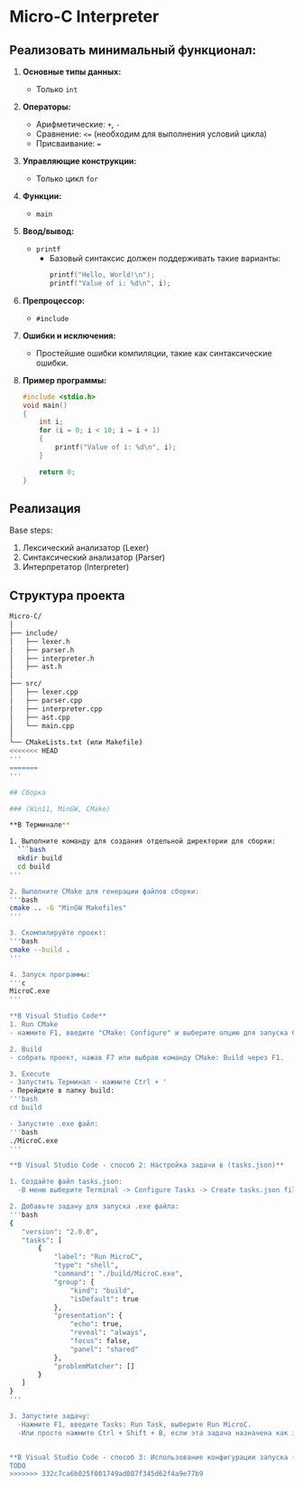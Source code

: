 # Micro-C Interpreter

## Реализовать минимальный функционал:

1. **Основные типы данных:**
   - Только `int`

2. **Операторы:**
   - Арифметические: `+`, `-`
   - Сравнение: `<=` (необходим для выполнения условий цикла)
   - Присваивание: `=`

3. **Управляющие конструкции:**
   - Только цикл `for`

4. **Функции:**
   - `main`

5. **Ввод/вывод:**
   - `printf`
     - Базовый синтаксис должен поддерживать такие варианты:
       ```c
       printf("Hello, World!\n");
       printf("Value of i: %d\n", i);
       ```

6. **Препроцессор:**
   - `#include`

7. **Ошибки и исключения:**
   - Простейшие ошибки компиляции, такие как синтаксические ошибки.

8. **Пример программы:**
   ```c
   #include <stdio.h>
   void main()
   {
       int i;
       for (i = 0; i < 10; i = i + 1)
       {
           printf("Value of i: %d\n", i);
       }
   
       return 0;
   }


## Реализация

Base steps:
1. Лексический анализатор (Lexer)
2. Синтаксический анализатор (Parser)
3. Интерпретатор (Interpreter)


## Структура проекта

 ```bash
Micro-C/
│
├── include/
│   ├── lexer.h
│   ├── parser.h
│   ├── interpreter.h
│   ├── ast.h
│
├── src/
│   ├── lexer.cpp
│   ├── parser.cpp
│   ├── interpreter.cpp
│   ├── ast.cpp
│   └── main.cpp
│
└── CMakeLists.txt (или Makefile)
<<<<<<< HEAD
'''
=======
'''

## Сборка

### (Win11, MinGW, CMake)

**В Терминале**

1. Выполните команду для создания отдельной директории для сборки:
   ```bash
   mkdir build
   cd build
'''

2. Выполните CMake для генерации файлов сборки:
'''bash
cmake .. -G "MinGW Makefiles"
'''

3. Скомпилируйте проект:
'''bash
cmake --build .
'''

4. Запуск программы:
'''c
MicroC.exe
'''

**В Visual Studio Code**
1. Run CMake
- нажмите F1, введите "CMake: Configure" и выберите опцию для запуска CMake.

2. Build
- собрать проект, нажав F7 или выбрав команду CMake: Build через F1.

3. Execute
- Запустить Терминал - нажмите Ctrl + '
- Перейдите в папку build:
'''bash
cd build

- Запустите .exe файл:
'''bash
./MicroC.exe
'''

**В Visual Studio Code - способ 2: Настройка задачи в (tasks.json)**

1. Создайте файл tasks.json:
   -В меню выберите Terminal -> Configure Tasks -> Create tasks.json file from template -> Others.

2. Добавьте задачу для запуска .exe файла:
'''bash
{
    "version": "2.0.0",
    "tasks": [
        {
            "label": "Run MicroC",
            "type": "shell",
            "command": "./build/MicroC.exe",
            "group": {
                "kind": "build",
                "isDefault": true
            },
            "presentation": {
                "echo": true,
                "reveal": "always",
                "focus": false,
                "panel": "shared"
            },
            "problemMatcher": []
        }
    ]
}
'''

3. Запустите задачу:
   -Нажмите F1, введите Tasks: Run Task, выберите Run MicroC.
   -Или просто нажмите Ctrl + Shift + B, если эта задача назначена как isDefault.


**В Visual Studio Code - способ 3: Использование конфигурации запуска (launch.json)**
TODO
>>>>>>> 332c7ca6b025f001749ad087f345d62f4a9e77b9
